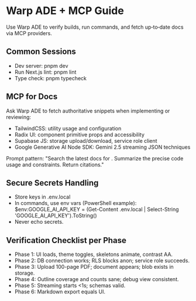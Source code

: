 # Warp ADE + MCP Guide

Use Warp ADE to verify builds, run commands, and fetch up‑to‑date docs via MCP providers.

## Common Sessions
- Dev server: pnpm dev
- Run Next.js lint: pnpm lint
- Type check: pnpm typecheck

## MCP for Docs
Ask Warp ADE to fetch authoritative snippets when implementing or reviewing:
- TailwindCSS: utility usage and configuration
- Radix UI: component primitive props and accessibility
- Supabase JS: storage upload/download, service role client
- Google Generative AI Node SDK: Gemini 2.5 streaming JSON techniques

Prompt pattern:
"Search the latest docs for <topic>. Summarize the precise code usage and constraints. Return citations." 

## Secure Secrets Handling
- Store keys in .env.local
- In commands, use env vars (PowerShell example):
  $env:GOOGLE_AI_API_KEY = (Get-Content .env.local | Select-String 'GOOGLE_AI_API_KEY').ToString()
- Never echo secrets.

## Verification Checklist per Phase
- Phase 1: UI loads, theme toggles, skeletons animate, contrast AA.
- Phase 2: DB connection works; RLS blocks anon; service role succeeds.
- Phase 3: Upload 100-page PDF; document appears; blob exists in storage.
- Phase 4: Outline coverage and counts sane; debug view consistent.
- Phase 5: Streaming starts <1s; schemas valid.
- Phase 6: Markdown export equals UI.

